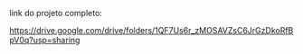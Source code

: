 link do projeto completo: 

https://drive.google.com/drive/folders/1QF7Us6r_zMOSAVZsC6JrGzDkoRfBpV0q?usp=sharing
